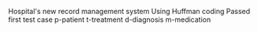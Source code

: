 Hospital's new record management system
Using Huffman coding
Passed first test case
p-patient
t-treatment
d-diagnosis
m-medication
